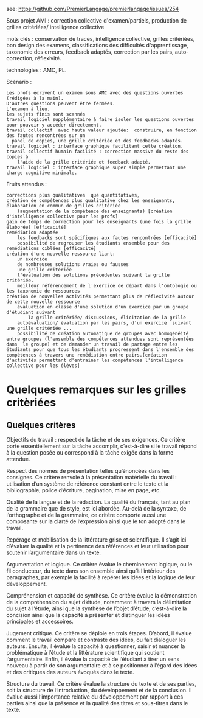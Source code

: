 
see: 
https://github.com/PremierLangage/premierlangage/issues/254


Sous projet AMI : correction collective d'examen/partiels, production de grilles critériées/ intelligence collective

mots clés :  conservation de traces, intelligence collective, grilles critériées, bon design des examens, classifications des difficultés d'apprentissage, taxonomie des erreurs, feedback adaptés,  correction par les pairs, auto-correction, réflexivité. 

technologies : AMC, PL.

Scénario :

    Les profs écrivent un examen sous AMC avec des questions ouvertes (rédigées à la main).
    D'autres questions peuvent être fermées.
    L'examen à lieu.
    les sujets finis sont scannés 
    travail logiciel supplémentaire à faire isoler les questions ouvertes pour pouvoir y accéder directement.
    travail collectif  avec haute valeur ajoutée:  construire, en fonction des fautes rencontrées sur un
      panel de copies, une grille critériée et des feedbacks adaptés.
    travail logiciel : interface graphique facilitant cette création.
    travail collectif humain facilité : correction massive du reste des copies à 
        l'aide de la grille critériée et feedback adapté.
    travail logiciel : interface graphique super simple permettant une charge cognitive minimale.

Fruits attendus :

    corrections plus qualitatives  que quantitatives,
    création de compétences plus qualitative chez les enseignants, élaboration en commun de grilles critériée 
        (augmentation de la compétence des enseignants) [création d'intelligence collective pour les profs]
    gain de temps de correction pour les enseignants (une fois la grille élaborée) [efficacité]
    remédiation adaptée
        les feedbacks sont spécifiques aux fautes rencontrées [efficacité]
        possibilité de regrouper les étudiants ensemble pour des remédiations ciblées [efficacité]
    création d'une nouvelle ressource liant:
        un exercice
        de nombreuses solutions vraies ou fausses
        une grille critériée
        l'évaluation des solutions précédentes suivant la grille critériée.
        meilleur référencement de l'exercice de départ dans l'ontologie ou les taxonomie de ressources
    création de nouvelles activités permettant plus de réflexivité autour de cette nouvelle ressource
        évaluation en classe d'une solution d'un exercice par un groupe d'étudiant suivant 
            la grille critériée/ discussions, élicitation de la grille
        autoévaluation/ évaluation par les pairs, d'un exercice  suivant une grille critériée ...
        possibilité de création automatique de groupes avec homogénéité entre groupes (l'ensemble des compétences attendues sont représentées dans  le groupe) et de demander un travail de partage entre les étudiants pour que tous les étudiants progressent dans l'ensemble des compétences à travers une remédiation entre pairs.[création d'activités permettant d'entrainer les compétences l'intelligence collective pour les élèves]


# Quelques remarques sur les grilles critèriées

## Quelques critères 

Objectifs du travail : respect de la tâche et de ses exigences. Ce critère porte essentiellement sur la tâche accomplir, c’est-à-dire si le travail répond à la question posée ou correspond à la tâche exigée dans la forme attendue.

Respect des normes de présentation telles qu’énoncées dans les consignes. Ce critère renvoie à la présentation matérielle du travail : utilisation d’un système de référence constant entre le texte et la bibliographie, police d’écriture, pagination, mise en page, etc.

Qualité de la langue et de la rédaction. La qualité du français, tant au plan de la grammaire que de style, est ici abordée. Au-delà de la syntaxe, de l’orthographe et de la grammaire, ce critère comporte aussi une composante sur la clarté de l’expression ainsi que le ton adopté dans le travail.

Repérage et mobilisation de la littérature grise et scientifique. Il s’agit ici d’évaluer la qualité et la pertinence des références et leur utilisation pour soutenir l’argumentaire dans un texte.

Argumentation et logique. Ce critère évalue le cheminement logique, ou le fil conducteur, du texte dans son ensemble ainsi qu’à l’intérieur des paragraphes, par exemple la facilité à repérer les idées et la logique de leur développement.

Compréhension et capacité de synthèse. Ce critère évalue la démonstration de la compréhension du sujet d’étude, notamment à travers la délimitation du sujet à l’étude, ainsi que la synthèse de l’objet d’étude, c’est-à-dire la concision ainsi que la capacité à présenter et distinguer les idées principales et accessoires.

Jugement critique. Ce critère se déploie en trois étapes. D’abord, il évalue comment le travail compare et contraste des idées, ou fait dialoguer les auteurs. Ensuite, il évalue la capacité à questionner, saisir et nuancer la problématique à l’étude et la littérature scientifique qui soutient l’argumentaire. Enfin, il évalue la capacité de l’étudiant à tirer un sens nouveau à partir de son argumentaire et à se positionner à l’égard des idées et des critiques des auteurs évoqués dans le texte.

Structure du travail. Ce critère évalue la structure du texte et de ses parties, soit la structure de l’introduction, du développement et de la conclusion. Il évalue aussi l’importance relative du développement par rapport à ces parties ainsi que la présence et la qualité des titres et sous-titres dans le texte.



